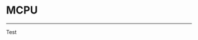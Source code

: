 # MCPU
---------------------------------------------------------------------------------------------------------
Test
